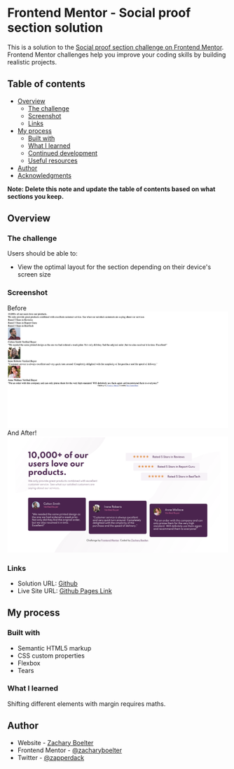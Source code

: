 # Frontend Mentor - Social proof section solution

This is a solution to the [Social proof section challenge on Frontend Mentor](https://www.frontendmentor.io/challenges/social-proof-section-6e0qTv_bA). Frontend Mentor challenges help you improve your coding skills by building realistic projects. 

## Table of contents

- [Overview](#overview)
  - [The challenge](#the-challenge)
  - [Screenshot](#screenshot)
  - [Links](#links)
- [My process](#my-process)
  - [Built with](#built-with)
  - [What I learned](#what-i-learned)
  - [Continued development](#continued-development)
  - [Useful resources](#useful-resources)
- [Author](#author)
- [Acknowledgments](#acknowledgments)

**Note: Delete this note and update the table of contents based on what sections you keep.**

## Overview

### The challenge

Users should be able to:

- View the optimal layout for the section depending on their device's screen size

### Screenshot
Before
![before](./images/before-screenshot.png)
And After!
![after](./images/after-screenshot.png)

### Links

- Solution URL: [Github](https://github.com/zacharyboelter/social-proof-section)
- Live Site URL: [Github Pages Link](https://zacharyboelter.github.io/social-proof-section/)

## My process

### Built with

- Semantic HTML5 markup
- CSS custom properties
- Flexbox
- Tears

### What I learned

Shifting different elements with margin requires maths. 


## Author

- Website - [Zachary Boelter](https://zacharyboelter.netlify.app/)
- Frontend Mentor - [@zacharyboelter](https://www.frontendmentor.io/profile/zacharyboelter)
- Twitter - [@zapperdack](https://www.twitter.com/zapperdack)

